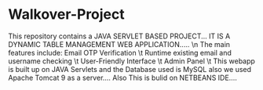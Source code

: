# Walkover-Project
This repository contains a JAVA SERVLET BASED PROJECT... IT IS A DYNAMIC TABLE MANAGEMENT WEB APPLICATION..... 
\n
The main features include: Email OTP Verification \t Runtime existing email and username checking \t User-Friendly Interface \t Admin Panel \t This webapp is built up on JAVA Servlets and the Database used is MySQL also we used Apache Tomcat 9 as a server.... Also This is bulid on NETBEANS IDE....
